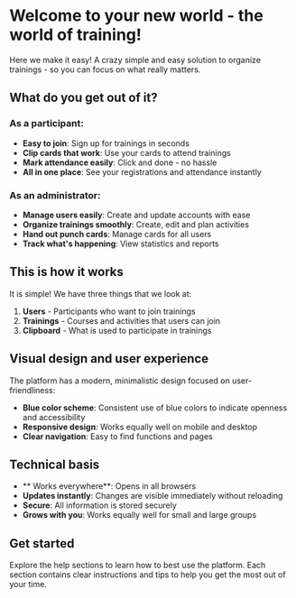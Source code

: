 # Welcome to your new world - the world of training!
Here we make it easy! A crazy simple and easy solution to organize trainings - so you can focus on what really matters.
## What do you get out of it?
### As a participant:
- **Easy to join**: Sign up for trainings in seconds
- **Clip cards that work**: Use your cards to attend trainings
- **Mark attendance easily**: Click and done - no hassle
- **All in one place**: See your registrations and attendance instantly
### As an administrator:
- **Manage users easily**: Create and update accounts with ease
- **Organize trainings smoothly**: Create, edit and plan activities
- **Hand out punch cards**: Manage cards for all users
- **Track what's happening**: View statistics and reports
## This is how it works
It is simple! We have three things that we look at:
1. **Users** - Participants who want to join trainings
2. **Trainings** - Courses and activities that users can join
3. **Clipboard** - What is used to participate in trainings

## Visual design and user experience
The platform has a modern, minimalistic design focused on user-friendliness:
- **Blue color scheme**: Consistent use of blue colors to indicate openness and accessibility
- **Responsive design**: Works equally well on mobile and desktop
- **Clear navigation**: Easy to find functions and pages
## Technical basis
- ** Works everywhere**: Opens in all browsers
- **Updates instantly**: Changes are visible immediately without reloading
- **Secure**: All information is stored securely
- **Grows with you**: Works equally well for small and large groups
## Get started
Explore the help sections to learn how to best use the platform. Each section contains clear instructions and tips to help you get the most out of your time.
